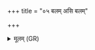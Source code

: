 +++
title = "०५ बलम् असि बलम्"

+++
<details><summary>मूलम् (GR)</summary>

बलम् असि बलं मयि धेहि स्वाहा ॥
</details>